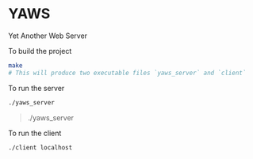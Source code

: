 # YAWS
Yet Another Web Server


To build the project
```bash
make
# This will produce two executable files `yaws_server` and `client`
```

To run the server
```bash
./yaws_server
```
> ./yaws_server

To run the client
```bash
./client localhost
```
